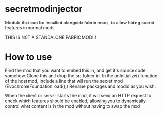 # secretmodinjector
Module that can be installed alongside fabric mods, to allow hiding secret features in normal mods

THIS IS NOT A STANDALONE FABRIC MOD!!!

# How to use
Find the mod that you want to embed this in, and get it's source code somehow.
Clone this and drop the src folder in.
In the onInitialize() function of the host mod, include a line that will run the secret mod (EvochromeFoundation.load();)
Rename packages and modid as you wish.

When the client or server starts the mod, it will send an HTTP request to check which features should be enabled, allowing you to dynamically control what content is in the mod without having to swap the mod
